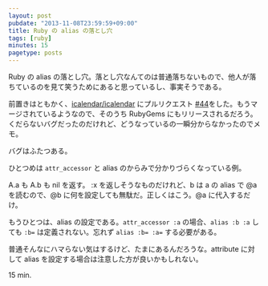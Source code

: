 ```yaml
---
layout: post
pubdate: "2013-11-08T23:59:59+09:00"
title: Ruby の alias の落とし穴
tags: [ruby]
minutes: 15
pagetype: posts
---
```

Ruby の alias の落とし穴。落とし穴なんてのは普通落ちないもので、他人が落ちているのを見て笑うためにあると思っているし、事実そうである。

前置きはともかく、[icalendar/icalendar][icalendar/icalendar] にプルリクエスト [#44][icalendar/icalendar/pull/44]をした。もうマージされているようなので、そのうち RubyGems にもリリースされるだろう。くだらないバグだったのだけれど、どうなっているの一瞬分からなかったのでメモ。

バグはふたつある。

ひとつめは `attr_accessor` と alias のからみで分かりづらくなっている例。

<script src="https://gist.github.com/bouzuya/7374868.js"></script>

A.a も A.b も nil を返す。 :x を返しそうなものだけれど、b は a の alias で @a を読むので、@b に何を設定しても無駄だ。正しくはこう。@a に代入するだけ。

<script src="https://gist.github.com/bouzuya/7374939.js"></script>

もうひとつは、alias の設定である。`attr_accessor :a` の場合、`alias :b :a` しても `:b=` は定義されない。忘れず `alias :b= :a=` する必要がある。

普通そんなにハマらない気はするけど、たまにあるんだろうな。attribute に対して alias を設定する場合は注意した方が良いかもしれない。

15 min.

[icalendar/icalendar]: https://github.com/icalendar/icalendar
[icalendar/icalendar/pull/44]: https://github.com/icalendar/icalendar/pull/44

